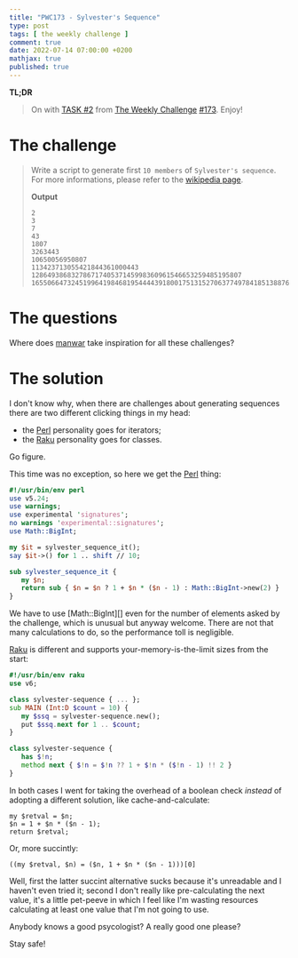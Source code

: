 ```yaml
---
title: "PWC173 - Sylvester's Sequence"
type: post
tags: [ the weekly challenge ]
comment: true
date: 2022-07-14 07:00:00 +0200
mathjax: true
published: true
---
```


**TL;DR**

> On with [TASK #2][] from [The Weekly Challenge][] [#173][].
> Enjoy!

# The challenge

> Write a script to generate first `10 members` of `Sylvester's
> sequence`. For more informations, please refer to the [wikipedia
> page][].
>
> **Output**
>
>     2
>     3
>     7
>     43
>     1807
>     3263443
>     10650056950807
>     113423713055421844361000443
>     12864938683278671740537145998360961546653259485195807
>     165506647324519964198468195444439180017513152706377497841851388766535868639572406808911988131737645185443

# The questions

Where does [manwar][] take inspiration for all these challenges?

# The solution

I don't know why, when there are challenges about generating sequences
there are two different clicking things in my head:

- the [Perl][] personality goes for iterators;
- the [Raku][] personality goes for classes.

Go figure.

This time was no exception, so here we get the [Perl][] thing:

```perl
#!/usr/bin/env perl
use v5.24;
use warnings;
use experimental 'signatures';
no warnings 'experimental::signatures';
use Math::BigInt;

my $it = sylvester_sequence_it();
say $it->() for 1 .. shift // 10;

sub sylvester_sequence_it {
   my $n;
   return sub { $n = $n ? 1 + $n * ($n - 1) : Math::BigInt->new(2) }
}
```

We have to use [Math::BigInt][] even for the number of elements asked by
the challenge, which is unusual but anyway welcome. There are not that
many calculations to do, so the performance toll is negligible.

[Raku][] is different and supports your-memory-is-the-limit sizes from
the start:

```raku
#!/usr/bin/env raku
use v6;

class sylvester-sequence { ... };
sub MAIN (Int:D $count = 10) {
   my $ssq = sylvester-sequence.new();
   put $ssq.next for 1 .. $count;
}

class sylvester-sequence {
   has $!n;
   method next { $!n = $!n ?? 1 + $!n * ($!n - 1) !! 2 }
}
```

In both cases I went for taking the overhead of a boolean check
*instead* of adopting a different solution, like cache-and-calculate:

```
my $retval = $n;
$n = 1 + $n * ($n - 1);
return $retval;
```

Or, more succintly:

```
((my $retval, $n) = ($n, 1 + $n * ($n - 1)))[0]
```

Well, first the latter succint alternative sucks because it's unreadable
and I haven't even tried it; second I don't really like pre-calculating
the next value, it's a little pet-peeve in which I feel like I'm wasting
resources calculating at least one value that I'm not going to use.

Anybody knows a good psycologist? A really good one please?

Stay safe!

[The Weekly Challenge]: https://theweeklychallenge.org/
[#173]: https://theweeklychallenge.org/blog/perl-weekly-challenge-173/
[TASK #2]: https://theweeklychallenge.org/blog/perl-weekly-challenge-173/#TASK2
[Perl]: https://www.perl.org/
[Raku]: https://raku.org/
[wikipedia page]: https://en.wikipedia.org/wiki/Sylvester%27s_sequence
[manwar]: http://manwar.org/
